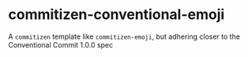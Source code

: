 # commitizen-conventional-emoji
A `commitizen` template like `commitizen-emoji`, but adhering closer to the Conventional Commit 1.0.0 spec
